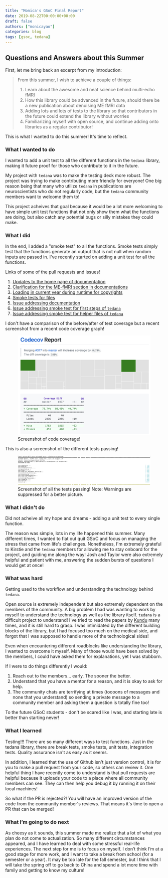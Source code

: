 ```yaml
---
title: "Monica's GSoC Final Report"
date: 2019-08-22T00:00:00+00:00
draft: false
authors: ["monicayao"]
categories: blog
tags: [gsoc, tedana]
---
```


## Questions and Answers about this Summer

First, let me bring back an excerpt from my introduction:

> From this summer, I wish to achieve a couple of things:
> 1. Learn about the awesome and neat science behind multi-echo fMRI
> 2. How this library could be advanced in the future, should there be a new publication about denoising ME fMRI data
> 3. Adding lots and lots of tests to the library so that contributors in the future could extend the library without worries
> 4. Familiarizing myself with open source, and continue adding onto libraries as a regular contributor!

This is what I wanted to do this summer!
It's time to reflect.

### What I wanted to do

I wanted to add a unit test to all the different functions in the `tedana` library, making it future proof for those who contribute to it in the future.

My project with `tedana` was to make the testing deck more robust.
The project was trying to make contributing more friendly for everyone!
One big reason being that many who utilize `tedana` in publications are neuroscientists who do not regularly code, but the `tedana` community members want to welcome them to!

This project acheives that goal because it would be a lot more welcoming to have simple unit test functions that not only show them what the functions are doing, but also catch any potential bugs or silly mistakes they could make.

### What I did

In the end, I added a "smoke test" to all the functions.
Smoke tests simply test that the functions generate an output that is not null when random inputs are passed in.
I've recently started on adding a unit test for all the functions.

Links of some of the pull requests and issues!
1. [Updates to the home page of documentation](https://github.com/ME-ICA/tedana/pull/313)
2. [Clarification for the ME-fMRI section in documentations](https://github.com/ME-ICA/tedana/pull/314)
3. [Loading in current year during runtime for copyrights](https://github.com/ME-ICA/tedana/pull/366)
4. [Smoke tests for files](https://github.com/ME-ICA/tedana/pull/367)
5. [Issue addressing documentation](https://github.com/ME-ICA/tedana/issues/290)
6. [Issue addressing smoke test for first steps of `tedana`](https://github.com/ME-ICA/tedana/issues/335)
7. [Issue addressing smoke test for helper files of `tedana`](https://github.com/ME-ICA/tedana/issues/376)

I don't have a comparison of the before/after of test coverage but a recent screenshot from a recent code coverage graph!
<figure>
  <img src="/images/codecoverage.jpg" alt="codecoverage"
      >
  <figcaption> Screenshot of code coverage! </figcaption>
</figure>

This is also a screenshot of the different tests passing!
<figure>
  <img src="/images/Pytests.jpg" alt="pytests"
      >
  <figcaption> Screenshot of all the tests passing!
  Note: Warnings are suppressed for a better picture. </figcaption>
</figure>


### What I didn't do

Did not acheive all my hope and dreams - adding a unit test to every single function.

The reason was simple, lots in my life happened this summer.
Many different times, I wanted to flat out quit GSoC and focus on managing the stress that came from life's challenges.
Nonetheless, I'm extremely grateful to Kirstie and the `tedana` members for allowing me to stay onboard for the project, and guiding me along the way!
Josh and Taylor were also extremely helpful and patient with me, answering the sudden bursts of questions I would get at once!


### What was hard

Getting used to the workflow and understanding the technology behind `tedana`.

Open source is extremely independent but also extremely dependent on the members of the community.
A big problem I had was wanting to work by myself to understand the technology as well as the library itself.
`tedana` is a difficult project to understand!
I've tried to read the papers by [Kundu](https://www.ncbi.nlm.nih.gov/pubmed/28363836) many times, and it is still hard to grasp.
I was intimidated by the different building blocks of the library, but I had focused too much on the medical side, and forgot that I was supposed to handle more of the technological sides!

Even when encountering different roadblocks like understanding the library, I wanted to overcome it myself.
Many of those would have been solved by the members, I could have asked them for explanations, yet I was stubborn.

If I were to do things differently I would:
1. Reach out to the members... early. The sooner the better.
2. Understand that you have a mentor for a reason, and it is okay to ask for help.
3. The community chats are terrifying at times (toooons of messages and none that you understand) so sending a private message to a community member and asking them a question is totally fine too!

To the future GSoC students - don't be scared like I was, and starting late is better than starting never!

### What I learned

Testing!!! There are so many different ways to test functions.
Just in the tedana library, there are break tests, smoke tests, unit tests, integration tests.
Quality assurance isn't as easy as it seems.

In addition, I learned that the use of Github isn't just version control, it is for you to make a pull request from your code, so others can review it.
One helpful thing I have recently come to understand is that pull requests are helpful because it uploads your code to a place where all community members can see. They can then help you debug it by running it on their local machines!

So what if the PR is rejected?!
You will have an improved version of the code from the community member's reviews. That means it's time to open a PR that can be merged!

### What I’m going to do next
As cheesy as it sounds, this summer made me realize that a lot of what you plan do not come to actualization.
So many different circumstances appeared, and I have learned to deal with some stressful real-life experiences.
The next step for me is to focus on myself.
I don’t think I’m at a good stage for more work, and I want to take a break from school (for a semester or a year).
It may be too late for the fall semester, but I think that I will take the spring off to go back to China and spend a lot more time with family and getting to know my culture!
